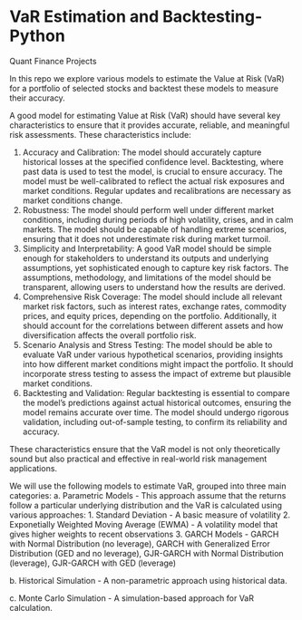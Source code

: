 # VaR Estimation and Backtesting-Python
Quant Finance Projects 

In this repo we explore various models to estimate the Value at Risk (VaR) for a portfolio of selected stocks and backtest these models to measure their accuracy.

A good model for estimating Value at Risk (VaR) should have several key characteristics to ensure that it provides accurate, reliable, and meaningful risk assessments. These characteristics include:

1. Accuracy and Calibration: The model should accurately capture historical losses at the specified confidence level. Backtesting, where past data is used to test the model, is crucial to ensure accuracy. The model must be well-calibrated to reflect the actual risk exposures and market conditions. Regular updates and recalibrations are necessary as market conditions change.
2. Robustness: The model should perform well under different market conditions, including during periods of high volatility, crises, and in calm markets. The model should be capable of handling extreme scenarios, ensuring that it does not underestimate risk during market turmoil.
3. Simplicity and Interpretability: A good VaR model should be simple enough for stakeholders to understand its outputs and underlying assumptions, yet sophisticated enough to capture key risk factors. The assumptions, methodology, and limitations of the model should be transparent, allowing users to understand how the results are derived.
4. Comprehensive Risk Coverage: The model should include all relevant market risk factors, such as interest rates, exchange rates, commodity prices, and equity prices, depending on the portfolio. Additionally, it should account for the correlations between different assets and how diversification affects the overall portfolio risk.
5. Scenario Analysis and Stress Testing: The model should be able to evaluate VaR under various hypothetical scenarios, providing insights into how different market conditions might impact the portfolio. It should incorporate stress testing to assess the impact of extreme but plausible market conditions.
6. Backtesting and Validation: Regular backtesting is essential to compare the model’s predictions against actual historical outcomes, ensuring the model remains accurate over time. The model should undergo rigorous validation, including out-of-sample testing, to confirm its reliability and accuracy.

These characteristics ensure that the VaR model is not only theoretically sound but also practical and effective in real-world risk management applications.

We will use the following models to estimate VaR, grouped into three main categories:
a. Parametric Models - This approach assume that the returns follow a particular underlying distribution and the VaR is calculated using various approaches: 
                        1. Standard Deviation - A basic measure of volatility
                        2. Exponetially Weighted Moving Average (EWMA) - A volatility model that gives higher weights to recent observations
                        3. GARCH Models - GARCH with Normal Distribution (no leverage), GARCH with Generalized Error Distribution (GED and no leverage), GJR-GARCH with Normal Distribution (leverage), GJR-GARCH
                                          with GED (leverage)
                                          
b. Historical Simulation - A non-parametric approach using historical data.

c. Monte Carlo Simulation - A simulation-based approach for VaR calculation.




